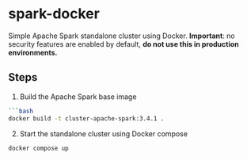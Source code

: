 # spark-docker

Simple Apache Spark standalone cluster using Docker. **Important**: no security features are enabled by default, **do not use this in production environments.**

## Steps

1. Build the Apache Spark base image

```bash
```bash
docker build -t cluster-apache-spark:3.4.1 .
```

2. Start the standalone cluster using Docker compose

```bash
docker compose up
```

